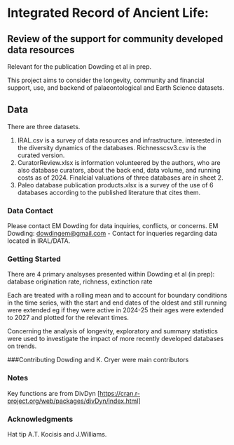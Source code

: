 # Integrated Record of Ancient Life: 
## Review of the support for community developed data resources

Relevant for the publication Dowding et al in prep.

This project aims to consider the longevity, community and financial support, use, and backend of palaeontological and Earth Science datasets.


## Data
There are three datasets. 
  1. IRAL.csv is a survey of data resources and infrastructure. interested in the diversity dynamics of the databases.
      Richnesscsv3.csv is the curated version.
  2. CuratorReview.xlsx is information volunteered by the authors, who are also database curators, about the back end, data volume, and running costs as of 2024. Finalcial valuations of three databases are in sheet 2.
  3. Paleo database publication products.xlsx is a survey of the use of 6 databases according to the published literature that cites them. 

### Data Contact
Please contact EM Dowding for data inquiries, conflicts, or concerns. 
EM Dowding: dowdingem@gmail.com - Contact for inqueries regarding data located in IRAL/DATA.

### Getting Started
There are 4 primary analsyses presented within Dowding et al (in prep): database  origination rate, richness, extinction rate

Each are treated with a rolling mean and to account for boundary conditions in the time series, with the start and end dates of the oldest and still running were extended eg if they were active in 2024-25 their ages were extended to 2027 and plotted for the relevant times.

Concerning the analysis of longevity, exploratory and summary statistics were used to investigate the impact of more recently developed databases on trends.

###Contributing
Dowding and K. Cryer were main contributors

### Notes
Key functions are from DivDyn [https://cran.r-project.org/web/packages/divDyn/index.html]


### Acknowledgments
Hat tip A.T. Kocisis and J.Williams.

